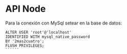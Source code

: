 # API Node
Para la conexión con MySql setear en la base de datos:
```````````````````````````
ALTER USER 'root'@'localhost' 
IDENTIFIED WITH mysql_native_password
BY '2mas2cuatro';
FLUSH PRIVILEGES;
``````